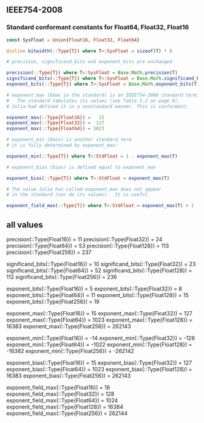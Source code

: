 ## IEEE754-2008
### Standard conformant constants for Float64, Float32, Float16

```julia
const SysFloat = Union{Float16, Float32, Float64}

@inline bitwidth(::Type{T}) where T<:SysFloat = sizeof(T) * 8

# precision, significand_bits and exponent_bits are unchanged

precision(::Type{T}) where T<:SysFloat = Base.Math.precision(T)
significand_bits(::Type{T}) where T<:SysFloat = Base.Math.significand_bits(T)
exponent_bits(::Type{T}) where T<:SysFloat = Base.Math.exponent_bits(T)

# exponent_max (Emax in the standard) is an IEEE754-2008 standard term;
#   The standard tabulates its values (see Table 3.2 on page 8).
# Julia had defined it in a nonstandard manner. This is conformant:

exponent_max(::Type{Float16}) =   15
exponent_max(::Type{Float32}) =  127
exponent_max(::Type{Float64}) = 1023

# exponent_min (Emin) is another standard term
# it is fully determined by exponent_max:

exponent_min(::Type{T}) where T<:StdFloat = 1 - exponent_max(T)

# exponent_bias (bias) is defined equal to exponent_max

exponent_bias(::Type{T}) where T<:StdFloat = exponent_max(T)

# The value Julia has called exponent_max does not appear
# in the standard (nor do its values).  It is useful.

exponent_field_max(::Type{T}) where T<:StdFloat = exponent_max(T) + 1

```

## all values

precision(::Type{Float16})  =  11
precision(::Type{Float32})  =  24
precision(::Type{Float64})  =  53
precision(::Type{Float128}) = 113
precision(::Type{Float256}) = 237

significand_bits(::Type{Float16})  =  10
significand_bits(::Type{Float32})  =  23
significand_bits(::Type{Float64})  =  52
significand_bits(::Type{Float128}) = 112
significand_bits(::Type{Float256}) = 236

exponent_bits(::Type{Float16})  =  5
exponent_bits(::Type{Float32})  =  8
exponent_bits(::Type{Float64})  = 11
exponent_bits(::Type{Float128}) = 15
exponent_bits(::Type{Float256}) = 19

exponent_max(::Type{Float16})  =     15
exponent_max(::Type{Float32})  =    127
exponent_max(::Type{Float64})  =   1023
exponent_max(::Type{Float128}) =  16383
exponent_max(::Type{Float256}) = 262143

exponent_min(::Type{Float16})  =     -14
exponent_min(::Type{Float32})  =    -126
exponent_min(::Type{Float64})  =   -1022
exponent_min(::Type{Float128}) =  -16382
exponent_min(::Type{Float256}) = -262142

exponent_bias(::Type{Float16})  =     15
exponent_bias(::Type{Float32})  =    127
exponent_bias(::Type{Float64})  =   1023
exponent_bias(::Type{Float128}) =  16383
exponent_bias(::Type{Float256}) = 262143

exponent_field_max(::Type{Float16})  =     16
exponent_field_max(::Type{Float32})  =    128
exponent_field_max(::Type{Float64})  =   1024
exponent_field_max(::Type{Float128}) =  16384
exponent_field_max(::Type{Float256}) = 262144
